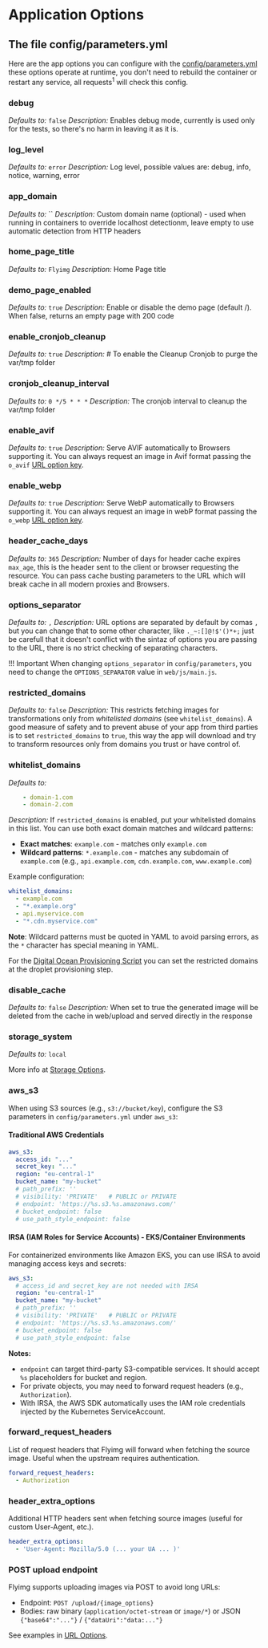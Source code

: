 # Application Options

## The file config/parameters.yml

Here are the app options you can configure with the [config/parameters.yml](https://github.com/flyimg/flyimg/blob/main/config/parameters.yml) these options operate at runtime, you don't need to rebuild the container or restart any service, all requests<sup><a name="footnote1">1</a></sup> will check this config.

### debug

_Defaults to:_ `false`
_Description:_ Enables debug mode, currently is used only for the tests, so there's no harm in leaving it as it is.

### log_level

_Defaults to:_ `error`
_Description:_ Log level, possible values are: debug, info, notice, warning, error

### app_domain

_Defaults to:_ ``
_Description:_ Custom domain name (optional) - used when running in containers to override localhost detectionm, leave empty to use automatic detection from HTTP headers

### home_page_title

_Defaults to:_ `Flyimg`
_Description:_ Home Page title

### demo_page_enabled

_Defaults to:_ `true`
_Description:_ Enable or disable the demo page (default /). When false, returns an empty page with 200 code

### enable_cronjob_cleanup

_Defaults to:_ `true`
_Description:_ # To enable the Cleanup Cronjob to purge the var/tmp folder

### cronjob_cleanup_interval

_Defaults to:_ `0 */5 * * *`
_Description:_ The cronjob interval to cleanup the var/tmp folder

### enable_avif

_Defaults to:_ `true`
_Description:_ Serve AVIF automatically to Browsers supporting it. You can always request an image in Avif format passing the `o_avif` [URL option key](https://github.com/flyimg/flyimg/blob/main/docs/url-options.md).

### enable_webp

_Defaults to:_ `true`
_Description:_ Serve WebP automatically to Browsers supporting it. You can always request an image in webP format passing the `o_webp` [URL option key](https://github.com/flyimg/flyimg/blob/main/docs/url-options.md).

### header_cache_days

_Defaults to:_ `365`
_Description:_ Number of days for header cache expires `max_age`, this is the header sent to the client or browser requesting the resource. You can pass cache busting parameters to the URL which will break cache in all modern proxies and Browsers.

### options_separator

_Defaults to:_ `,`
_Description:_ URL options are separated by default by comas `,` but you can change that to some other character, like `._~:[]@!$'()*+;` just be carefull that it doesn't conflict with the sintaz of options you are passing to the URL, there is no strict checking of separating characters.

!!! Important
    When changing `options_separator` in `config/parameters`, you need to change the `OPTIONS_SEPARATOR` value in `web/js/main.js`.

### restricted_domains

_Defaults to:_ `false`
_Description:_ This restricts fetching images for transformations only from _whitelisted domains_ (see `whitelist_domains`). A good measure of safety and to prevent abuse of your app from third parties is to set `restricted_domains` to `true`, this way the app will download and try to transform resources only from domains you trust or have control of.

### whitelist_domains

_Defaults to:_

```yml
    - domain-1.com
    - domain-2.com
```

_Description:_ If `restricted_domains` is enabled, put your whitelisted domains in this list. You can use both exact domain matches and wildcard patterns:

- **Exact matches**: `example.com` - matches only `example.com`
- **Wildcard patterns**: `*.example.com` - matches any subdomain of `example.com` (e.g., `api.example.com`, `cdn.example.com`, `www.example.com`)

Example configuration:
```yml
whitelist_domains:
  - example.com
  - "*.example.org"
  - api.myservice.com
  - "*.cdn.myservice.com"
```

**Note**: Wildcard patterns must be quoted in YAML to avoid parsing errors, as the `*` character has special meaning in YAML.

For the [Digital Ocean Provisioning Script](https://github.com/flyimg/DigitalOcean-provision) you can set the restricted domains at the droplet provisioning step.

### disable_cache

_Defaults to:_ `false`
_Description:_ When set to true the generated image will be deleted from the cache in web/upload and served directly in the response


### storage_system

_Defaults to:_ `local`

More info at [Storage Options](storage-options.md).


### aws_s3

When using S3 sources (e.g., `s3://bucket/key`), configure the S3 parameters in `config/parameters.yml` under `aws_s3`:

#### Traditional AWS Credentials
```yml
aws_s3:
  access_id: "..."
  secret_key: "..."
  region: "eu-central-1"
  bucket_name: "my-bucket"
  # path_prefix: ''
  # visibility: 'PRIVATE'   # PUBLIC or PRIVATE
  # endpoint: 'https://%s.s3.%s.amazonaws.com/'
  # bucket_endpoint: false
  # use_path_style_endpoint: false
```

#### IRSA (IAM Roles for Service Accounts) - EKS/Container Environments
For containerized environments like Amazon EKS, you can use IRSA to avoid managing access keys and secrets:

```yml
aws_s3:
  # access_id and secret_key are not needed with IRSA
  region: "eu-central-1"
  bucket_name: "my-bucket"
  # path_prefix: ''
  # visibility: 'PRIVATE'   # PUBLIC or PRIVATE
  # endpoint: 'https://%s.s3.%s.amazonaws.com/'
  # bucket_endpoint: false
  # use_path_style_endpoint: false
```

**Notes:**
- `endpoint` can target third-party S3-compatible services. It should accept `%s` placeholders for bucket and region.
- For private objects, you may need to forward request headers (e.g., `Authorization`).
- With IRSA, the AWS SDK automatically uses the IAM role credentials injected by the Kubernetes ServiceAccount.

### forward_request_headers

List of request headers that Flyimg will forward when fetching the source image. Useful when the upstream requires authentication.

```yml
forward_request_headers:
  - Authorization
```

### header_extra_options

Additional HTTP headers sent when fetching source images (useful for custom User-Agent, etc.).

```yml
header_extra_options:
  - 'User-Agent: Mozilla/5.0 (... your UA ... )'
```

### POST upload endpoint

Flyimg supports uploading images via POST to avoid long URLs:

- Endpoint: `POST /upload/{image_options}`
- Bodies: raw binary (`application/octet-stream` or `image/*`) or JSON `{"base64":"..."}` / `{"dataUri":"data:..."}`

See examples in [URL Options](url-options.md#alternative-sources-and-post-uploads).
